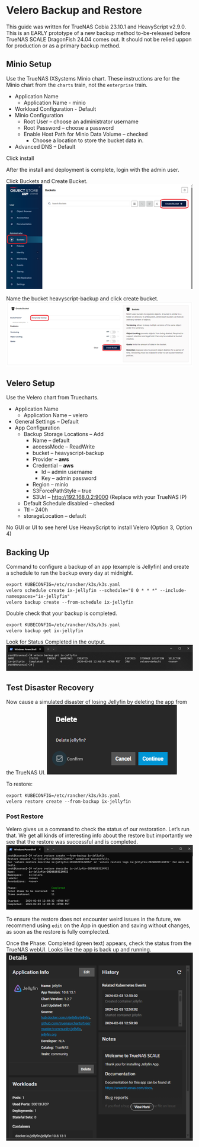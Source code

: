 # Velero Backup and Restore

This guide was written for TrueNAS Cobia 23.10.1 and HeavyScript v2.9.0.
This is an EARLY prototype of a new backup method to-be-released before TrueNAS SCALE DragonFish 24.04 comes out.
It should not be relied uppon for production or as a primary backup method.

## Minio Setup

Use the TrueNAS IXSystems Minio chart.
These instructions are for the Minio chart from the `charts` train, not the `enterprise` train.

* Application Name
  - Application Name - minio
* Workload Configuration - Default
* Minio Configuration
  - Root User – choose an administrator username
  - Root Password – choose a password
  - Enable Host Path for Minio Data Volume – checked
    - Choose a location to store the bucket data in.
* Advanced DNS – Default

Click install

After the install and deployment is complete, login with the admin user.

Click Buckets and Create Bucket.
![Minio Create Bucket Step 1](img/velero-minio-create-bucket.png)

Name the bucket heavyscript-backup and click create bucket.
![Minio Create Bucket Step 2](img/velero-minio-create-bucket-2.png)

## Velero Setup

Use the Velero chart from Truecharts.

- Application Name
  - Application Name – velero
- General Settings – Default
- App Configuration
  - Backup Storage Locations – Add
    - Name – default
    - accessMode – ReadWrite
    - bucket – heavyscript-backup
    - Provider – **aws**
    - Credential – **aws**
      - Id – admin username
      - Key – admin password
    - Region – minio
    - S3ForcePathStyle – true
    - S3Url – http://192.168.0.2:9000 (Replace with your TrueNAS IP)
  - Default Schedule disabled – checked
  - Ttl – 240h
  - storageLocation – default

No GUI or UI to see here! Use HeavyScript to install Velero (Option 3, Option 4)

## Backing Up

Command to configure a backup of an app (example is Jellyfin) and create a schedule to run the backup every day at midnight.

```
export KUBECONFIG=/etc/rancher/k3s/k3s.yaml
velero schedule create ix-jellyfin --schedule="0 0 * * *" --include-namespaces="ix-jellyfin"
velero backup create --from-schedule ix-jellyfin
```

Double check that your backup is completed.

```
export KUBECONFIG=/etc/rancher/k3s/k3s.yaml
velero backup get ix-jellyfin
```

Look for Status Completed in the output.
![Velero Verify Backup](img/velero-backup-verify.png)

## Test Disaster Recovery

Now cause a simulated disaster of losing Jellyfin by deleting the app from the TrueNAS UI.
![Create Disaster](img/velero-create-disaster.png)

To restore:

```
export KUBECONFIG=/etc/rancher/k3s/k3s.yaml
velero restore create --from-backup ix-jellyfin
```

### Post Restore

Velero gives us a command to check the status of our restoration. Let’s run that. We get all kinds of interesting info about the restore but importantly we see that the restore was successful and is completed.
![Velero Restore](img/velero-restore.png)

To ensure the restore does not encounter weird issues in the future, we recommend using `edit` on the App in question and saving without changes, as soon as the restore is fully complected.

Once the Phase: Completed (green text) appears, check the status from the TrueNAS webUI. Looks like the app is back up and running.
![Velero Complete](img/velero-complete.png)
